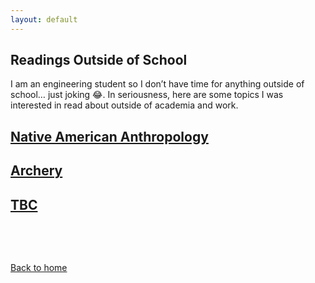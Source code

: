 ```yaml
---
layout: default
---
```

## Readings Outside of School
I am an engineering student so I don’t have time for anything outside of school… just joking 😂. In seriousness, here are some topics I was interested in read about outside of academia and work.

## [Native American Anthropology](./native.html)

## [Archery](./archery.html)

## [TBC](./non_existant.html)

&nbsp;

&nbsp;

[Back to home](https://ceudan.github.io/)

